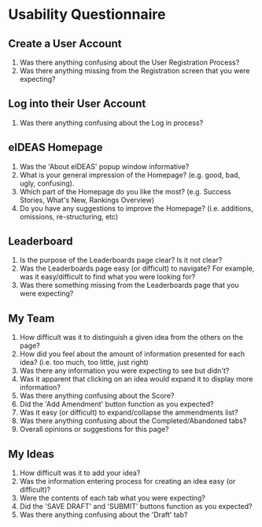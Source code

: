 # Usability Questionnaire

## Create a User Account
 1. Was there anything confusing about the User Registration Process?
 2. Was there anything missing from the Registration screen that you were expecting?

## Log into their User Account
 1. Was there anything confusing about the Log in process?

## eIDEAS Homepage
 1. Was the 'About eIDEAS' popup window informative?
 2. What is your general impression of the Homepage? (e.g. good, bad, ugly, confusing).
 3. Which part of the Homepage do you like the most? (e.g. Success Stories, What's New, Rankings Overview)
 4. Do you have any suggestions to improve the Homepage? (i.e. additions, omissions, re-structuring, etc)

## Leaderboard
 1. Is the purpose of the Leaderboards page clear? Is it not clear?
 2. Was the Leaderboards page easy (or difficult) to navigate? For example, was it easy/difficult to find what you were looking for?
 3. Was there something missing from the Leaderboards page that you were expecting?

## My Team
 1. How difficult was it to distinguish a given idea from the others on the page?
 2. How did you feel about the amount of information presented for each idea? (i.e. too much, too little, just right)
 3. Was there any information you were expecting to see but didn't?
 4. Was it apparent that clicking on an idea would expand it to display more information?
 5. Was there anything confusing about the Score?
 6. Did the 'Add Amendment' button function as you expected?
 7. Was it easy (or difficult) to expand/collapse the ammendments list?
 8. Was there anything confusing about the Completed/Abandoned tabs?
 9. Overall opinions or suggestions for this page?

## My Ideas
 1. How difficult was it to add your idea?
 2. Was the information entering process for creating an idea easy (or difficult)?
 3. Were the contents of each tab what you were expecting?
 4. Did the 'SAVE DRAFT' and 'SUBMIT' buttons function as you expected?
 5. Was there anything confusing about the 'Draft' tab?

